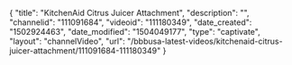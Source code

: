 {
    "title": "KitchenAid Citrus Juicer Attachment",
    "description": "",
    "channelid": "111091684",
    "videoid": "111180349",
    "date_created": "1502924463",
    "date_modified": "1504049177",
    "type": "captivate",
    "layout": "channelVideo",
    "url": "\/bbbusa-latest-videos\/kitchenaid-citrus-juicer-attachment\/111091684-111180349"
}